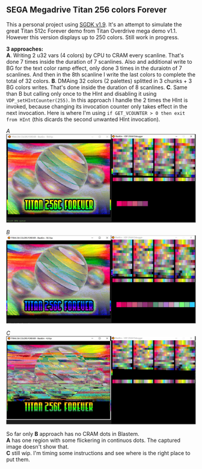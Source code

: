 ## SEGA Megadrive Titan 256 colors Forever

This a personal project using [SGDK v1.9](https://github.com/Stephane-D/SGDK). 
It's an attempt to simulate the great Titan 512c Forever demo from Titan Overdrive mega demo v1.1.  
However this version displays up to 250 colors. Still work in progress.  

**3 approaches:**  
**A**. Writing 2 u32 vars (4 colors) by CPU to CRAM every scanline. That's done 7 times inside the duration of 7 scanlines. 
Also and additional write to BG for the text color ramp effect, only done 3 times in the duraiotn of 7 scanlines. 
And then in the 8th scanline I write the last colors to complete the total of 32 colors.
**B**. DMAing 32 colors (2 palettes) splitted in 3 chunks + 3 BG colors writes. That's done inside the duration of 8 scanlines.
**C**. Same than B but calling only once to the HInt and disabling it using `VDP_setHIntCounter(255)`. 
In this approach I handle the 2 times the HInt is invoked, because changing its invocation counter only takes effect in the 
next invocation. Here is where I'm using `if GET_VCOUNTER > 0 then exit from HInt` (this dicards the second unwanted HInt invocation).

*A*
![titan_cpu.jpg](screenshots/titan_cpu.jpg?raw=true "titan_cpu.jpg")

*B*
![titan_dma.jpg](screenshots/titan_dma.jpg?raw=true "titan_dma.jpg")

*C*
![titan_dma_onetime.jpg](screenshots/titan_dma_onetime.jpg?raw=true "titan_dma_onetime.jpg")

So far only **B** approach has no CRAM dots in Blastem.  
**A** has one region with some flickering in continuos dots. The captured image doesn't show that.  
**C** still wip. I'm timing some instructions and see where is the right place to put them.
